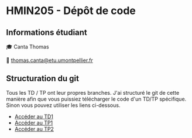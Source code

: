 # HMIN205 - Dépôt de code

## Informations étudiant

:mortar_board: Canta Thomas

:email: thomas.canta@etu.umontpellier.fr

## Structuration du git

Tous les TD / TP ont leur propres branches. J'ai structuré le git de cette manière afin que vous puissiez télécharger le code d'un TD/TP spécifique. Sinon vous pouvez utiliser les liens ci-dessous.

* [Accéder au TD1](https://github.com/DocAmaroo/HMIN205/tree/TD1)
* [Accéder au TP1](https://github.com/DocAmaroo/HMIN205/tree/TP1)
* [Accéder au TP2](https://github.com/DocAmaroo/HMIN205/tree/TP2)